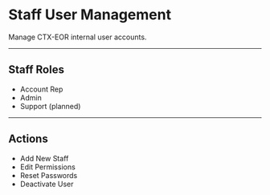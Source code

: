 # Staff User Management

Manage CTX-EOR internal user accounts.

---

## Staff Roles

- Account Rep
- Admin
- Support (planned)

---

## Actions

- Add New Staff
- Edit Permissions
- Reset Passwords
- Deactivate User
